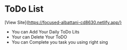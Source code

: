 # ToDo List
 [View Site]{https://focused-albattani-cd8630.netlify.app/}
- You can Add Your Daily ToDo Lits
- Your can Delete Your ToDO
- You can Complete you task you using right sing
